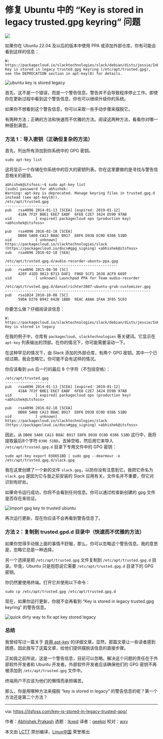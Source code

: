 [#]: subject: "Fixing “Key is stored in legacy trusted.gpg keyring” Issue in Ubuntu"
[#]: via: "https://itsfoss.com/key-is-stored-in-legacy-trusted-gpg/"
[#]: author: "Abhishek Prakash https://itsfoss.com/"
[#]: collector: "lkxed"
[#]: translator: "geekpi"
[#]: reviewer: "wxy"
[#]: publisher: "wxy"
[#]: url: "https://linux.cn/article-15565-1.html"

修复 Ubuntu 中的 “Key is stored in legacy trusted.gpg keyring” 问题
======

![][0]

如果你在 Ubuntu 22.04 及以后的版本中使用 PPA 或添加外部仓库，你有可能会看到这样的信息：

```
W: https://packagecloud.io/slacktechnologies/slack/debian/dists/jessie/InRelease: Key is stored in legacy trusted.gpg keyring (/etc/apt/trusted.gpg), see the DEPRECATION section in apt-key(8) for details.
```

![ubuntu key is stored legacy][1]

首先，这不是一个错误，而是一个警告信息。警告并不会导致程序停止工作。即使你在更新过程中看到这个警告信息，你也可以继续升级你的系统。

如果你不想看到这个警告信息，你可以采取一些手动步骤来摆脱它。

有两种方法；正确的方法和快速而不优雅的方法。阅读这两种方法，看看你对哪一种感到满意。

### 方法 1：导入密钥（正确但复杂的方法）

首先，列出所有添加到你系统中的 GPG 密钥。

```
sudo apt-key list
```

这将显示一个存储在你系统中的巨大的密钥列表。你在这里要做的是寻找与警告信息相关的密钥。

```
abhishek@itsfoss:~$ sudo apt-key list
[sudo] password for abhishek: 
Warning: apt-key is deprecated. Manage keyring files in trusted.gpg.d instead (see apt-key(8)).
/etc/apt/trusted.gpg
--------------------
pub   rsa4096 2014-01-13 [SCEA] [expired: 2019-01-12]
      418A 7F2F B0E1 E6E7 EABF  6FE8 C2E7 3424 D590 97AB
uid           [ expired] packagecloud ops (production key) <abhishek@itsfoss>

pub   rsa4096 2016-02-18 [SCEA]
      DB08 5A08 CA13 B8AC B917  E0F6 D938 EC0D 0386 51BD
uid           [ unknown] https://packagecloud.io/slacktechnologies/slack (https://packagecloud.io/docs#gpg_signing) <abhishek@itsfoss>
sub   rsa4096 2016-02-18 [SEA]

/etc/apt/trusted.gpg.d/audio-recorder-ubuntu-ppa.gpg
----------------------------------------------------
pub   rsa4096 2015-08-30 [SC]
      42EF 41ED 9813 B713 D4F1  F06D 5CF1 2638 ACF9 669F
uid           [ unknown] Launchpad PPA for Team audio-recorder

/etc/apt/trusted.gpg.d/danielrichter2007-ubuntu-grub-customizer.gpg
-------------------------------------------------------------------
pub   rsa1024 2010-10-08 [SC]
      59DA D276 B942 642B 1BBD  0EAC A8AA 1FAA 3F05 5C03
```

你要怎么做？仔细阅读该信息：

```
W: https://packagecloud.io/slacktechnologies/slack/debian/dists/jessie/InRelease: Key is stored in legacy
```

在我的例子中，仓库有 `packagecloud`、`slacktechnologies` 等关键词。它显示在 `apt-key` 列表输出的顶部。在你的情况下，你可能需要滚动一下。

在这种罕见的情况下，由 Slack 添加的外部仓库，有两个 GPG 密钥。其中一个已经过期，我会忽略它。你可能不会有这样的情况。

你应该看到 `pub` 后一行的最后 8 个字符（不包括空格）：

```
/etc/apt/trusted.gpg
--------------------
pub   rsa4096 2014-01-13 [SCEA] [expired: 2019-01-12]
      418A 7F2F B0E1 E6E7 EABF  6FE8 C2E7 3424 D590 97AB
uid           [ expired] packagecloud ops (production key) <abhishek@itsfoss>

pub   rsa4096 2016-02-18 [SCEA]
      DB08 5A08 CA13 B8AC B917  E0F6 D938 EC0D 0386 51BD
uid           [ unknown] https://packagecloud.io/slacktechnologies/slack (https://packagecloud.io/docs#gpg_signing) <abhishek@itsfoss>
```

因此，从 `DB08 5A08 CA13 B8AC B917 E0F6 D938 EC0D 0386 51BD` 这行中，我将提取最后8个字符 `0386 51BD`，去掉空格，然后用它来导入 `/etc/apt/trusted.gpg.d` 目录下专用文件中的 GPG 密钥：

```
sudo apt-key export 038651BD | sudo gpg --dearmour -o /etc/apt/trusted.gpg.d/slack.gpg
```

我在这里创建了一个新的文件 `slack.gpg`，以防你没有注意到它。我把它命名为 `slack.gpg` 是因为它与我之前安装的 Slack 应用有关。文件名并不重要，但它对识别有好处。

如果命令运行成功，你将不会看到任何信息。你可以通过检查新创建的 gpg 文件是否存在来验证。

![import gpg key to trusted ubuntu][2]

再次运行更新，现在你应该不会再看到警告信息了。

### 方法 2：复制到 trusted.gpd.d 目录中（快速而不优雅的方法）

如果你觉得手动做上面的事情不舒服，那么，你可以忽略这个警告信息。我的意思是，忽略它总是一种选择。

另一个选择是把 `/etc/apt/trusted.gpg` 文件复制到 `/etc/apt/trusted.gpg.d` 目录。毕竟，Ubuntu 只是抱怨说它需要 `/etc/apt/trusted.gpg.d` 目录下的 GPG 密钥。

你仍然要使用终端。打开它并使用以下命令：

```
sudo cp /etc/apt/trusted.gpg /etc/apt/trusted.gpg.d
```

现在，如果你运行更新，你就不会再看到 “Key is stored in legacy trusted.gpg keyring” 的警告信息。

![quick dirty way to fix apt key stored legacy][3]

### 总结

我曾经写过一篇关于 [弃用 apt-key][4] 的详细文章。显然，那篇文章让一些读者感到困惑，因此我写了这篇文章，给他们提供摆脱该信息的直接步骤。

正如我之前所说，这是一个警告信息，目前可以忽略。解决这个问题的责任在于外部软件开发者和 Ubuntu 开发者。外部软件开发者应该确保他们的 GPG 密钥不再被添加到 `/etc/apt/trusted.gpg` 文件中。

终端用户不应该为他们的懒惰而承担痛苦。

那么，你是用哪种方法来摆脱 “key is stored in legacy” 的警告信息的呢？第一个方法还是第二个方法？

--------------------------------------------------------------------------------

via: https://itsfoss.com/key-is-stored-in-legacy-trusted-gpg/

作者：[Abhishek Prakash][a]
选题：[lkxed][b]
译者：[geekpi](https://github.com/geekpi)
校对：[wxy](https://github.com/wxy)

本文由 [LCTT](https://github.com/LCTT/TranslateProject) 原创编译，[Linux中国](https://linux.cn/) 荣誉推出

[a]: https://itsfoss.com/
[b]: https://github.com/lkxed
[1]: https://itsfoss.com/content/images/wordpress/2022/11/ubuntu-key-is-stored-legacy.png
[2]: https://itsfoss.com/content/images/wordpress/2022/11/import-gpg-key-to-trusted-ubuntu.png
[3]: https://itsfoss.com/content/images/wordpress/2022/11/quick-dirty-way-to-fix-apt-key-stored-legacy.png
[4]: https://itsfoss.com/apt-key-deprecated/
[0]: https://img.linux.net.cn/data/attachment/album/202302/22/143209ysmxzrasycrxz7wa.jpg